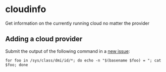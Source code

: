 # cloudinfo

Get information on the currently running cloud no matter the provider

## Adding a cloud provider

Submit the output of the following command in a [new issue](https://github.com/KarpelesLab/cloudinfo/issues/new):

    for foo in /sys/class/dmi/id/*; do echo -n "$(basename $foo) = "; cat $foo; done

